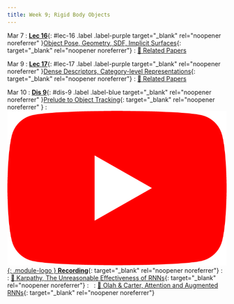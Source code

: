 ```yaml
---
title: Week 9; Rigid Body Objects
---
```


Mar 7
: [**Lec 16**](/assets/slides/deeprob_16_objects.pdf){: #lec-16 .label .label-purple target="_blank" rel="noopener noreferrer" }[Object Pose, Geometry, SDF, Implicit Surfaces](/assets/slides/deeprob_16_objects.pdf){: target="_blank" rel="noopener noreferrer"}
  : [📃 Related Papers](/papers/#object-pose-geometry-sdf-implicit-surfaces)


Mar 9
: [**Lec 17**](/assets/slides/deeprob_17_object_descriptors.pdf){: #lec-17 .label .label-purple target="_blank" rel="noopener noreferrer" }[Dense Descriptors, Category-level Representations](/assets/slides/deeprob_17_object_descriptors.pdf){: target="_blank" rel="noopener noreferrer"}
  : [📃 Related Papers](/papers/#dense-object-descriptors-category-level-representations)

Mar 10
: [**Dis 9**](/assets/slides/deeprob_discussion_09.pdf){: #dis-9 .label .label-blue target="_blank" rel="noopener noreferrer" }[Prelude to Object Tracking](/assets/slides/deeprob_discussion_09.pdf){: target="_blank" rel="noopener noreferrer" }
  : [![](/assets/logos/yt_icon_rgb.png){: .module-logo } **Recording**](https://youtu.be/45sKAir2XnI){: target="_blank" rel="noopener noreferrer"}
: &nbsp;
  : [📖 Karpathy, The Unreasonable Effectiveness of RNNs](http://karpathy.github.io/2015/05/21/rnn-effectiveness/){: target="_blank" rel="noopener noreferrer"}
: &nbsp;
  : [📖 Olah & Carter, Attention and Augmented RNNs](https://distill.pub/2016/augmented-rnns/){: target="_blank" rel="noopener noreferrer"}
